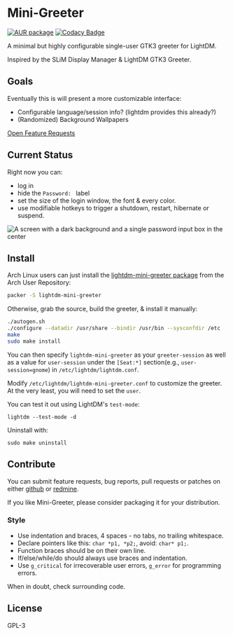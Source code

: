 # Mini-Greeter

[![AUR package](https://repology.org/badge/version-for-repo/aur/lightdm-mini-greeter.svg)](https://aur.archlinux.org/packages/lightdm-mini-greeter) [![Codacy Badge](https://api.codacy.com/project/badge/Grade/a1c58074072542be8ea60d1bf14863fc)](https://www.codacy.com/app/pavan-rikhi-agit/lightdm-mini-greeter?utm_source=github.com&amp;utm_medium=referral&amp;utm_content=prikhi/lightdm-mini-greeter&amp;utm_campaign=Badge_Grade)

A minimal but highly configurable single-user GTK3 greeter for LightDM.

Inspired by the SLiM Display Manager & LightDM GTK3 Greeter.

## Goals

Eventually this is will present a more customizable interface:

* Configurable language/session info? (lightdm provides this already?)
* (Randomized) Background Wallpapers

[Open Feature Requests](http://bugs.sleepanarchy.com/projects/mini-greeter/issues/)

## Current Status

Right now you can:

* log in
* hide the `Password: ` label
* set the size of the login window, the font & every color.
* use modifiable hotkeys to trigger a shutdown, restart, hibernate or suspend.

![A screen with a dark background and a single password input box in the center](http://bugs.sleepanarchy.com/projects/mini-greeter/repository/revisions/master/entry/screenshot.png "Mini Greeter Screenshot")

## Install

Arch Linux users can just install the [lightdm-mini-greeter
package][aur-package] from the Arch User Repository:

```sh
packer -S lightdm-mini-greeter
```

Otherwise, grab the source, build the greeter, & install it manually:

```sh
./autogen.sh
./configure --datadir /usr/share --bindir /usr/bin --sysconfdir /etc
make
sudo make install
```

You can then specify `lightdm-mini-greeter` as your `greeter-session` as well
as a value for `user-session` under the `[Seat:*]` section(e.g.,
`user-session=gnome`) in `/etc/lightdm/lightdm.conf`.

Modify `/etc/lightdm/lightdm-mini-greeter.conf` to customize the greeter. At
the very least, you will need to set the `user`.

You can test it out using LightDM's `test-mode`:

    lightdm --test-mode -d

Uninstall with:

    sudo make uninstall


## Contribute

You can submit feature requests, bug reports, pull requests or patches on
either [github](http://github.com/prikhi/lightdm-mini-greeter) or
[redmine](http://bugs.sleepanarchy.com/projects/mini-greeter/).

If you like Mini-Greeter, please consider packaging it for your distribution.


### Style

* Use indentation and braces, 4 spaces - no tabs, no trailing whitespace.
* Declare pointers like this: `char *p1, *p2;`, avoid: `char* p1;`.
* Function braces should be on their own line.
* If/else/while/do should always use braces and indentation.
* Use `g_critical` for irrecoverable user errors, `g_error` for programming
  errors.

When in doubt, check surrounding code.


## License

GPL-3


[aur-package]: https://aur.archlinux.org/packages/lightdm-mini-greeter/
